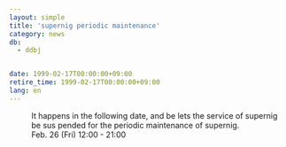 ```yaml
---
layout: simple
title: 'supernig periodic maintenance'
category: news
db:
  - ddbj


date: 1999-02-17T00:00:00+09:00
retire_time: 1999-02-17T00:00:00+09:00
lang: en
---
```


<dd>It happens in the following date, and be lets the service of supernig be sus pended for the periodic maintenance of supernig.<br>
<dd>Feb. 26 (Fri) 12:00 - 21:00</dd>
</dd>
